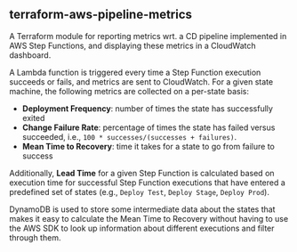 ## terraform-aws-pipeline-metrics

A Terraform module for reporting metrics wrt. a CD pipeline implemented in AWS Step Functions, and displaying these metrics in a CloudWatch dashboard.

A Lambda function is triggered every time a Step Function execution succeeds or fails, and metrics are sent to CloudWatch. For a given state machine, the following metrics are collected on a per-state basis:
- **Deployment Frequency**: number of times the state has successfully exited
- **Change Failure Rate**: percentage of times the state has failed versus succeeded, i.e., `100 * successes/(successes + failures)`.
- **Mean Time to Recovery**: time it takes for a state to go from failure to success

Additionally, **Lead Time** for a given Step Function is calculated based on execution time for successful Step Function executions that have entered a predefined set of states (e.g., `Deploy Test`, `Deploy Stage`, `Deploy Prod`).

DynamoDB is used to store some intermediate data about the states that makes it easy to calculate the Mean Time to Recovery without having to use the AWS SDK to look up information about different executions and filter through them.
